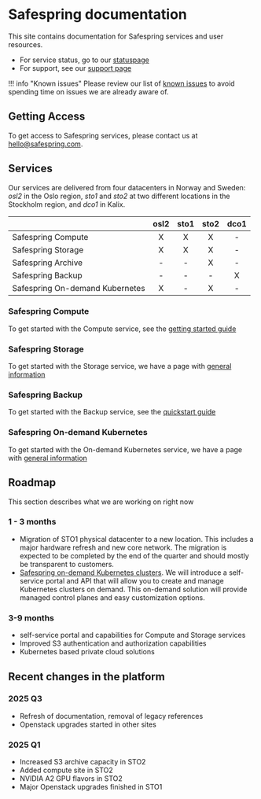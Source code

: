 # Safespring documentation

This site contains documentation for Safespring services and user resources.

* For service status, go to our [statuspage](https://status.safespring.com)
* For support, see our [support page][sup]

!!! info "Known issues"
    Please review our list of [known issues][ki] to avoid spending time on issues
    we are already aware of.

## Getting Access

To get access to Safespring services, please contact us at hello@safespring.com.

## Services

Our services are delivered from four datacenters in Norway and Sweden: *osl2*
in the Oslo region,
*sto1* and *sto2* at two different locations in the Stockholm region,
and *dco1* in Kalix.

|                                  | osl2  | sto1  | sto2  | dco1  |
|:---------------------------------|:-----:|:-----:|:-----:|:-----:|
| Safespring Compute               |   X   |   X   |   X   |   -   |
| Safespring Storage               |   X   |   X   |   X   |   -   |
| Safespring Archive               |   -   |   -   |   X   |   -   |
| Safespring Backup                |   -   |   -   |   -   |   X   |
| Safespring On-demand Kubernetes  |   X   |   -   |   X   |   -   |


### Safespring Compute

To get started with the Compute service, see the [getting started guide](compute/getting-started.md)

### Safespring Storage

To get started with the Storage service, we have a page with [general
information](storage/getting-started.md)

### Safespring Backup

To get started with the Backup service,
see the [quickstart guide](backup/quickstart-guide.md)

### Safespring On-demand Kubernetes

To get started with the On-demand Kubernetes service,
we have a page with [general information](kubernetes/getting-started.md)

## Roadmap

This section describes what we are working on right now

### 1 - 3 months

* Migration of STO1 physical datacenter to a new location. This includes a major hardware refresh and new core network. The migration is expected to be completed by the end of the quarter and should mostly be transparent to customers.
* [Safespring on-demand Kubernetes clusters](https://www.safespring.com/en/services/containerplatform/). We will introduce a self-service portal and API that will allow you to create and manage Kubernetes clusters on demand. This on-demand solution will provide managed control planes and easy customization options.

### 3-9 months

* self-service portal and capabilities for Compute and Storage services
* Improved S3 authentication and authorization capabilities
* Kubernetes based private cloud solutions

## Recent changes in the platform

### 2025 Q3

* Refresh of documentation, removal of legacy references
* Openstack upgrades started in other sites

### 2025 Q1

* Increased S3 archive capacity in STO2
* Added compute site in STO2
* NVIDIA A2 GPU flavors in STO2
* Major Openstack upgrades finished in STO1

[ki]:service/known_issues.md
[sup]:service/support.md
